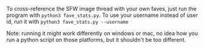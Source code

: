 To cross-reference the SFW image thread with your own faves, just run the program with `python3 fave_stats.py`. To use your username instead of user id, run it with `python3 fave_stats.py --username`

Note: running it might work differently on windows or mac, no idea how you run a python script on those platforms, but it shouldn't be too different.
